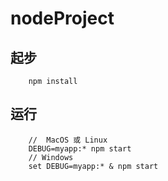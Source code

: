 # nodeProject

## 起步

```shell
    npm install
```

## 运行

```shell
    //  MacOS 或 Linux
    DEBUG=myapp:* npm start
    // Windows
    set DEBUG=myapp:* & npm start
```
